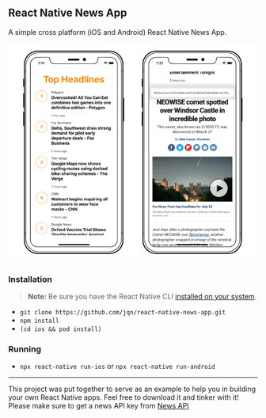## React Native News App

A simple cross platform (iOS and Android) React Native News App.

![Reference Designs](./assets/iphoneX-reference.png)

### Installation

> **Note:** Be sure you have the React Native CLI [installed on your system](https://facebook.github.io/react-native/docs/getting-started).

- `git clone https://github.com/jqn/react-native-news-app.git`
- `npm install`
- `(cd ios && pod install)`

### Running

- `npx react-native run-ios` or `npx react-native run-android`

---

This project was put together to serve as an example to help you in building your own React Native apps.
Feel free to download it and tinker with it! Please make sure to get a news API key from [News API](https://newsapi.org/)
